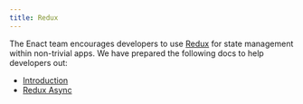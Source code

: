 ```yaml
---
title: Redux
---
```


The Enact team encourages developers to use [Redux](http://redux.js.org/) for state management within non-trivial apps. We have
prepared the following docs to help developers out:

* [Introduction](./redux_intro/)
* [Redux Async](./redux_async/)
